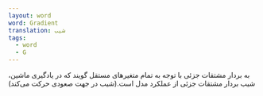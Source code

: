 ```yaml
---
layout: word
word: Gradient
translation: شیب
tags:
  - word
  - G
---
```

به بردار مشتقات جزئی با توجه به تمام متغیرهای مستقل گویند که در یادگیری ماشین، شیب بردار مشتقات جزئی از عملکرد مدل است.(شیب در جهت صعودی حرکت می‌کند)